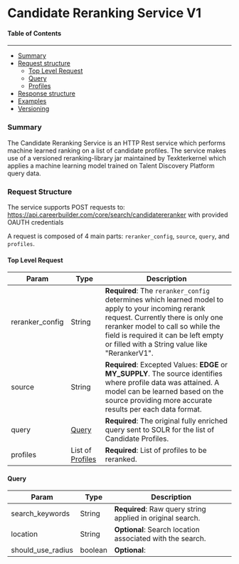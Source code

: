 Candidate Reranking Service V1
==============================

#### Table of Contents
_______

- [Summary](#summary)
- [Request structure](#request-structure)
    - [Top Level Request](#top-level-request)
    - [Query](#query)
    - [Profiles](#profiles)
- [Response structure](#response-structure)
- [Examples](#examples)
- [Versioning](#versioning)

### Summary
The Candidate Reranking Service is an HTTP Rest service which performs machine learned ranking on a list of candidate profiles. The service makes use of a versioned reranking-library jar maintained by Texkterkernel which applies a machine learning model trained on Talent Discovery Platform query data.

### Request Structure
The service supports POST requests to:
https://api.careerbuilder.com/core/search/candidatereranker
with provided OAUTH credentials

A request is composed of 4 main parts:
`reranker_config`, `source`, `query`, and `profiles`.

#### Top Level Request
| Param    | Type | Description
|----------|------|--------|
| reranker_config | String | **Required**: The `reranker_config` determines which learned model to apply to your incoming rerank request. Currently there is only one reranker model to call so while the field is required it can be left empty or filled with a String value like "RerankerV1".
| source | String | **Required**: Excepted Values: **EDGE** or **MY_SUPPLY**. The source identifies where profile data was attained. A model can be learned based on the source providing more accurate results per each data format.
| query | [Query](#query) | **Required**: The original fully enriched query sent to SOLR for the list of Candidate Profiles.
| profiles | List of [Profiles](#profiles) | **Required**: List of profiles to be reranked.


#### Query
| Param    | Type | Description
|----------|------|--------|
| search_keywords | String | **Required**: Raw query string applied in original search.
| location | String | **Optional**: Search location associated with the search.
| should_use_radius | boolean | **Optional**:


